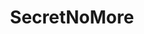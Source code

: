---
title: SecretNoMore
crosslinks:
- WhereIsAssange
- UnresolvedMysteries
- SandersForPresident
- space
- autotldr
---